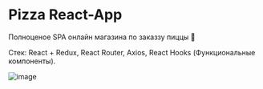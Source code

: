 # Pizza React-App

Полноценое SPA онлайн магазина по заказзу пиццы 🍕

Стек: React + Redux, React Router, Axios, React Hooks (Функциональные компоненты).

![image](https://user-images.githubusercontent.com/72562783/136955822-bbc6d89a-763f-4cd2-a6d2-d518b7aba993.png)


